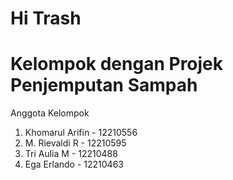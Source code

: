 # Hi Trash

# Kelompok dengan Projek Penjemputan Sampah

Anggota Kelompok
1. Khomarul Arifin  - 12210556
2. M. Rievaldi R    - 12210595
3. Tri Aulia M      - 12210488
4. Ega Erlando      - 12210463
